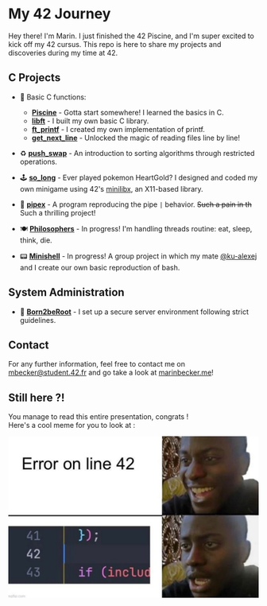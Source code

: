 # My 42 Journey

Hey there! I'm Marin. I just finished the 42 Piscine, and I'm super excited to kick off my 42 cursus. This repo is here to share my projects and discoveries during my time at 42. 

## C Projects
- 🐣 Basic C functions:
	- [**Piscine**](./0-piscine/) - Gotta start somewhere! I learned the basics in C.
	- [**libft**](./1-libft/) - I built my own basic C library.
	- [**ft_printf**](./2.0-ft_printf/) - I created my own implementation of printf.
	- [**get_next_line**](./2.1-get_next_line/) - Unlocked the magic of reading files line by line!

- ♻️ [**push_swap**](./3.0-push_swap/) - An introduction to sorting algorithms through restricted operations. 

- 🕹️ [**so_long**](./3.1-so_long/) - Ever played pokemon HeartGold? I designed and coded my own minigame using 42's [minilibx](https://github.com/42Paris/minilibx-linux), an X11-based library.

- 🚰 [**pipex**](./3.2-pipex/) - A program reproducing the pipe `|` behavior. ~~Such a pain in th~~ Such a thrilling project!

- 🍽️ [**Philosophers**](./4.0-Philosophers/) - In progress! I'm handling threads routine: eat, sleep, think, die.

- 📟 [**Minishell**](https://github.com/42mates/minishell/) - In progress! A group project in which my mate [@ku-alexej](https://github.com/ku-alexej) and I create our own basic reproduction of bash.

## System Administration 

- 🌱 [**Born2beRoot**](./2.2-Born2beroot/) - I set up a secure server environment following strict guidelines. 

## Contact

For any further information, feel free to contact me on [mbecker@student.42.fr](mailto:mbecker@student.42.fr) and go take a look at [marinbecker.me](https://www.marinbecker.me)!


## Still here ?!

You manage to read this entire presentation, congrats !   
Here's a cool meme for you to look at :
<div align="center">
	<img src="./.misc/meme-line42.jpg" alt="Cool Meme">
</div>